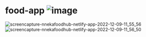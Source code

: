 # food-app ![image](https://user-images.githubusercontent.com/78166507/206429005-ff225601-eec0-4f12-8433-87787d2896eb.png)
![screencapture-nnekafoodhub-netlify-app-2022-12-09-11_55_56](https://user-images.githubusercontent.com/78166507/206429470-3db43996-491d-48bf-aa36-36b202129b41.png)
![screencapture-nnekafoodhub-netlify-app-2022-12-09-11_56_50](https://user-images.githubusercontent.com/78166507/206429476-e912f72b-c514-4e69-92db-47eff78eb478.png)
<!-------------------      ..foohub..,,,,,,,,,,,,,, ------------------->
